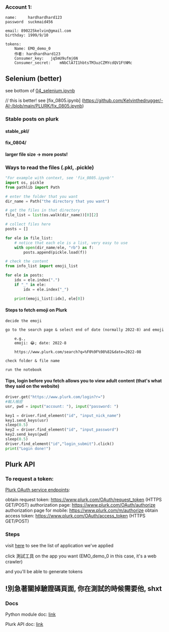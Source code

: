 
### Account 1:

    name:     hardhardhard123
    password  suckmaid456

    email: 890225kelvin@gmail.com
    birthday: 1999/9/10

    tokens:
        Name: EMO_demo_0
        作者:	hardhardhard123
        Consumer_key:	jq5mU9ufmj6N
        Consumer_secret:	mNbClA7I1hbtsTM3uzCZMYcdQV1FtNMc

## Selenium (better)

see bottom of [04_selenium.ipynb](https://github.com/Kelvinthedrugger/-AI-/blob/main/PLURK/04_use_selenium.ipynb)

// this is better!
see [fix_0805.ipynb] (https://github.com/Kelvinthedrugger/-AI-/blob/main/PLURK/fix_0805.ipynb)


### Stable posts on plurk

#### stable_pkl/
#### fix_0804/

#### larger file size -> more posts!

### Ways to read the files (.pkl, .pickle)

```python
"For example with context, see 'fix_0805.ipynb'"
import os, pickle
from pathlib import Path

# enter the folder that you want
dir_name = Path("the directory that you want")

# get the files in that directory
file_list = list(os.walk(dir_name))[0][2]

# collect files here
posts = []

for ele in file_list:
    # notice that each ele is a list, very easy to use
    with open(dir_name/ele, "rb") as f:
        posts.append(pickle.load(f))

# check the content
from info_list import emoji_list

for ele in posts:
    idx = ele.index(".")
    if "_" in ele:
        idx = ele.index("_")

    print(emoji_list[:idx], ele[0]) 

```

#### Steps to fetch emoji on Plurk
   
    decide the emoji

    go to the search page & select end of date (normally 2022-8) and emoji

        e.g.,
        emoji: 😂; date: 2022-8
        
        https://www.plurk.com/search?q=%F0%9F%98%82&date=2022-08

    check folder & file name

    run the notebook


#### Tips, login before you fetch allows you to view adult content (that's what they said on the website)
```python
driver.get("https://www.plurk.com/login?r=")
#輸入帳密
usr, pwd = input("account: "), input("password: ") 

key1 = driver.find_element("id", "input_nick_name")
key1.send_keys(usr)
sleep(0.5)
key2 = driver.find_element("id", "input_password")
key2.send_keys(pwd)
sleep(0.5)
driver.find_element("id","login_submit").click()
print("Login done!")

```

## Plurk API

### To request a token:
        
[Plurk OAuth service endpoints](https://www.plurk.com/API/2):

obtain request token: https://www.plurk.com/OAuth/request_token (HTTPS GET/POST)
authorization page: https://www.plurk.com/OAuth/authorize
authorization page for mobile: https://www.plurk.com/m/authorize
obtain access token: https://www.plurk.com/OAuth/access_token (HTTPS GET/POST)


### Steps

visit [here](https://www.plurk.com/PlurkApp/) to see the list of application we've applied

click 測試工具 on the app you want (EMO_demo_0 in this case, it's a web crawler)

and you'll be able to generate tokens


## !別急著關掉驗證碼頁面, 你在測試的時候需要他, shxt


### Docs

Python module doc: [link](https://github.com/clsung/plurk-oauth)

Plurk API doc: [link](https://www.plurk.com/API/2)

